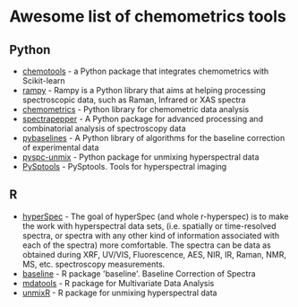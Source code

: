 # Awesome list of chemometrics tools

## Python

* [chemotools](https://github.com/paucablop/chemotools) - a Python package that integrates chemometrics with Scikit-learn
* [rampy](https://github.com/charlesll/rampy) - Rampy is a Python library that aims at helping processing spectroscopic data, such as Raman, Infrared or XAS spectra
* [chemometrics](https://github.com/maruedt/chemometrics) - Python library for chemometric data analysis
* [spectrapepper](https://github.com/spectrapepper/spectrapepper) - A Python package for advanced processing and combinatorial analysis of spectroscopy data
* [pybaselines](https://github.com/derb12/pybaselines) - A Python library of algorithms for the baseline correction of experimental data
* [pyspc-unmix](https://github.com/r-hyperspec/pyspc-unmix) - Python package for unmixing hyperspectral data
* [PySptools](https://pysptools.sourceforge.io) - PySptools. Tools for hyperspectral imaging

## R

* [hyperSpec](https://github.com/r-hyperspec/hyperSpec) - The goal of hyperSpec (and whole r-hyperspec) is to make the work with hyperspectral data sets, (i.e. spatially or time-resolved spectra, or spectra with any other kind of information associated with each of the spectra) more comfortable. The spectra can be data as obtained during XRF, UV/VIS, Fluorescence, AES, NIR, IR, Raman, NMR, MS, etc. spectroscopy measurements.
* [baseline](https://github.com/khliland/baseline) - R package 'baseline'. Baseline Correction of Spectra
* [mdatools](https://github.com/svkucheryavski/mdatools) - R package for Multivariate Data Analysis
* [unmixR](https://github.com/r-hyperspec/unmixR) - R package for unmixing hyperspectral data
